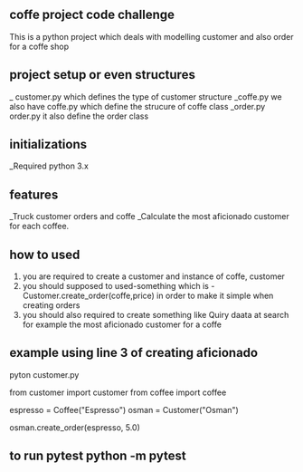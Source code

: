## coffe project code challenge

This is a python project which deals with modelling customer and also order for a coffe shop

## project setup or even structures

_ customer.py which defines the type of customer structure
_coffe.py we also have coffe.py which define the strucure of coffe class
_order.py  order.py it also define the order class

## initializations 
_Required python 3.x

## features

_Truck customer orders and coffe
_Calculate the most aficionado customer for each coffee.



## how to used
1. you are required to create a customer and instance of coffe, customer
2. you should supposed to used-something which is - Customer.create_order(coffe,price) in order to make it simple when creating orders
3. you should also required to create something like Quiry daata at search for example the most aficionado  customer for a coffe 

## example using line 3 of creating aficionado

pyton customer.py

from customer import customer
from coffee import coffee

espresso = Coffee("Espresso")
osman = Customer("Osman")

osman.create_order(espresso, 5.0)




## to run pytest python -m pytest